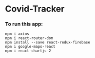 # Covid-Tracker
### To run this app:

```
npm i axios
npm i react-router-dom
npm install --save react-redux-firebase
npm i google-maps-react
npm i react-chartjs-2
```
